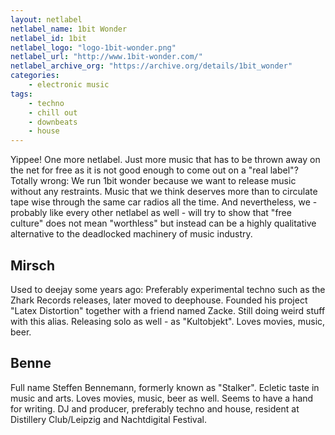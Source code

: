 ```yaml
---
layout: netlabel
netlabel_name: 1bit Wonder
netlabel_id: 1bit
netlabel_logo: "logo-1bit-wonder.png"
netlabel_url: "http://www.1bit-wonder.com/"
netlabel_archive_org: "https://archive.org/details/1bit_wonder"
categories:
    - electronic music
tags:
    - techno
    - chill out
    - downbeats
    - house
---
```

Yippee! One more netlabel. Just more music that has to be thrown away on the net for free as it is not good enough to come out on a "real label"? Totally wrong: We run 1bit wonder because we want to release music without any restraints. Music that we think deserves more than to circulate tape wise through the same car radios all the time. And nevertheless, we - probably like every other netlabel as well - will try to show that "free culture" does not mean "worthless" but instead can be a highly qualitative alternative to the deadlocked machinery of music industry. 

## Mirsch

Used to deejay some years ago: Preferably experimental techno such as the Zhark Records releases, later moved to deephouse. Founded his project "Latex Distortion" together with a friend named Zacke. Still doing weird stuff with this alias. Releasing solo as well - as "Kultobjekt". Loves movies, music, beer.


## Benne

Full name Steffen Bennemann, formerly known as "Stalker". Ecletic taste in music and arts. Loves movies, music, beer as well. Seems to have a hand for writing. DJ and producer, preferably techno and house, resident at Distillery Club/Leipzig and Nachtdigital Festival.
